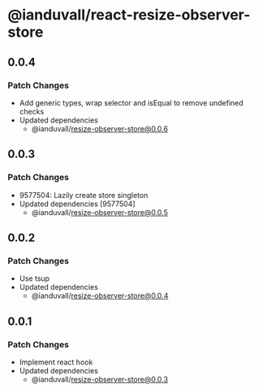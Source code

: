 # @ianduvall/react-resize-observer-store

## 0.0.4

### Patch Changes

- Add generic types, wrap selector and isEqual to remove undefined checks
- Updated dependencies
  - @ianduvall/resize-observer-store@0.0.6

## 0.0.3

### Patch Changes

- 9577504: Lazily create store singleton
- Updated dependencies [9577504]
  - @ianduvall/resize-observer-store@0.0.5

## 0.0.2

### Patch Changes

- Use tsup
- Updated dependencies
  - @ianduvall/resize-observer-store@0.0.4

## 0.0.1

### Patch Changes

- Implement react hook
- Updated dependencies
  - @ianduvall/resize-observer-store@0.0.3

